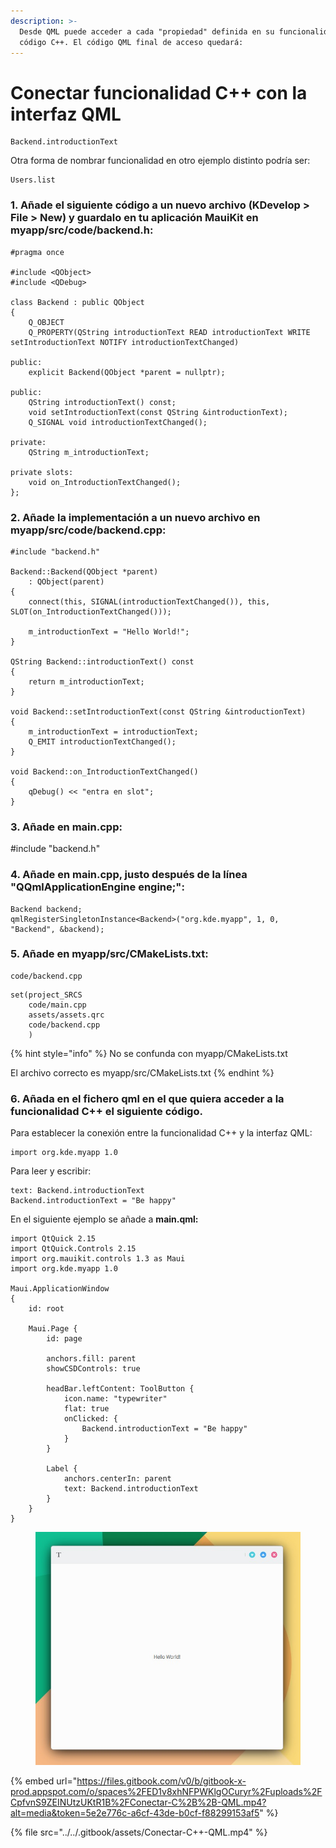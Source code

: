 ```yaml
---
description: >-
  Desde QML puede acceder a cada "propiedad" definida en su funcionalidad ó
  código C++. El código QML final de acceso quedará:
---
```


# Conectar funcionalidad C++ con la interfaz QML

```
Backend.introductionText
```

Otra forma de nombrar funcionalidad en otro ejemplo distinto podría ser:

```
Users.list
```

### 1. Añade el siguiente código a un nuevo archivo (KDevelop > File > New) y guardalo en tu aplicación MauiKit en myapp/src/code/backend.h:&#x20;

```
#pragma once

#include <QObject>
#include <QDebug>

class Backend : public QObject
{
    Q_OBJECT
    Q_PROPERTY(QString introductionText READ introductionText WRITE setIntroductionText NOTIFY introductionTextChanged)

public:
    explicit Backend(QObject *parent = nullptr);

public:
    QString introductionText() const;
    void setIntroductionText(const QString &introductionText);
    Q_SIGNAL void introductionTextChanged();

private:
    QString m_introductionText;

private slots:
    void on_IntroductionTextChanged();
};
```

### 2. Añade la implementación a un nuevo archivo en myapp/src/code/backend.cpp:

```
#include "backend.h"

Backend::Backend(QObject *parent)
    : QObject(parent)
{
    connect(this, SIGNAL(introductionTextChanged()), this, SLOT(on_IntroductionTextChanged()));

    m_introductionText = "Hello World!";
}

QString Backend::introductionText() const
{
    return m_introductionText;
}

void Backend::setIntroductionText(const QString &introductionText)
{
    m_introductionText = introductionText;
    Q_EMIT introductionTextChanged();
}

void Backend::on_IntroductionTextChanged()
{
    qDebug() << "entra en slot";
}
```

### 3. Añade en main.cpp:

\#include "backend.h"

### 4. Añade en main.cpp, justo después de la línea "QQmlApplicationEngine engine;":

```
Backend backend;
qmlRegisterSingletonInstance<Backend>("org.kde.myapp", 1, 0, "Backend", &backend);
```

### 5. Añade en myapp/src/CMakeLists.txt:

```
code/backend.cpp
```

```
set(project_SRCS
    code/main.cpp
    assets/assets.qrc
    code/backend.cpp
    )
```

{% hint style="info" %}
No se confunda con myapp/CMakeLists.txt

El archivo correcto es myapp/src/CMakeLists.txt
{% endhint %}

### 6. Añada en el fichero qml en el que quiera acceder a la funcionalidad C++ el siguiente código.

Para establecer la conexión entre la funcionalidad C++ y la interfaz QML:

```
import org.kde.myapp 1.0
```

Para leer y escribir:

```
text: Backend.introductionText
Backend.introductionText = "Be happy"
```

En el siguiente ejemplo se añade a **main.qml:**

```
import QtQuick 2.15
import QtQuick.Controls 2.15
import org.mauikit.controls 1.3 as Maui
import org.kde.myapp 1.0

Maui.ApplicationWindow
{
    id: root

    Maui.Page {
        id: page

        anchors.fill: parent
        showCSDControls: true

        headBar.leftContent: ToolButton {
            icon.name: "typewriter"
            flat: true
            onClicked: {
                Backend.introductionText = "Be happy"
            }
        }

        Label {
            anchors.centerIn: parent
            text: Backend.introductionText
        }
    }
}
```

<figure><img src="../../.gitbook/assets/Conectar-C++-QML.jpg" alt=""><figcaption></figcaption></figure>

{% embed url="https://files.gitbook.com/v0/b/gitbook-x-prod.appspot.com/o/spaces%2FED1v8xhNFPWKlgOCuryr%2Fuploads%2FCpfvnS9ZEINUtzUKtR1B%2FConectar-C%2B%2B-QML.mp4?alt=media&token=5e2e776c-a6cf-43de-b0cf-f88299153af5" %}



{% file src="../../.gitbook/assets/Conectar-C++-QML.mp4" %}
